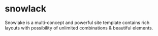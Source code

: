 # snowlack
Snowlake is a multi-concept and powerful site template contains rich layouts with possibility of unlimited combinations &amp; beautiful elements.
